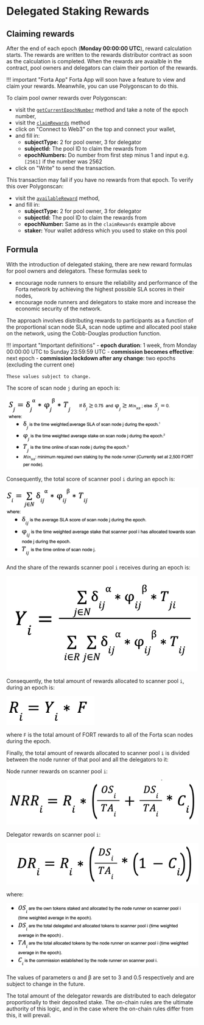 # Delegated Staking Rewards

## Claiming rewards

After the end of each epoch (**Monday 00:00:00 UTC**), reward calculation starts. The rewards are written to the rewards distributor contract as soon as the calculation is completed. When the rewards are avaialble in the contract, pool owners and delegators can claim their portion of the rewards.

!!! important "Forta App"
    Forta App will soon have a feature to view and claim your rewards. Meanwhile, you can use Polygonscan to do this.

To claim pool owner rewards over Polygonscan:

- visit the [`getCurrentEpochNumber`](https://polygonscan.com/address/0xf7239f26b79145297737166b0c66f4919af9c507#readProxyContract#F7) method and take a note of the epoch number,
- visit the [`claimRewards`](https://polygonscan.com/address/0xf7239f26b79145297737166b0c66f4919af9c507#writeProxyContract#F1) method
- click on "Connect to Web3" on the top and connect your wallet,
- and fill in:
    - **subjectType:** 2 for pool owner, 3 for delegator
    - **subjectId:** The pool ID to claim the rewards from
    - **epochNumbers:** Do number from first step minus 1 and input e.g. `[2561]` if the number was 2562
- click on "Write" to send the transaction.

This transaction may fail if you have no rewards from that epoch. To verify this over Polygonscan:

- visit the [`availableReward`](https://polygonscan.com/address/0xf7239f26b79145297737166b0c66f4919af9c507#readProxyContract#F1) method,
- and fill in:
    - **subjectType:** 2 for pool owner, 3 for delegator
    - **subjectId:** The pool ID to claim the rewards from
    - **epochNumber:** Same as in the `claimRewards` example above
    - **staker:** Your wallet address which you used to stake on this pool

## Formula

With the introduction of delegated staking, there are new reward formulas for pool owners and delegators. These formulas seek to

- encourage node runners to ensure the reliability and performance of the Forta network by achieving the highest possible SLA scores in their nodes,
- encourage node runners and delegators to stake more and increase the economic security of the network.

The approach involves distributing rewards to participants as a function of the proportional scan node SLA, scan node uptime and allocated pool stake on the network, using the Cobb-Douglas production function.

!!! important "Important definitions"
    - **epoch duration**: 1 week, from Monday 00:00:00 UTC to Sunday 23:59:59 UTC
    - **commission becomes effective**: next epoch
    - **commission lockdown after any change**: two epochs (excluding the current one)

    These values subject to change.


The score of scan node `j` during an epoch is:

![scan node rewards formula](rewards-images/scan-node.png)


Consequently, the total score of scanner pool `i` during an epoch is:

![scan pool rewards formula](rewards-images/scanner-pools.png)

And the share of the rewards scanner pool `i` receives during an epoch is:

![share of rewards](rewards-images/share.png)

Consequently, the total amount of rewards allocated to scanner pool `i`, during an epoch is:

![rewards](rewards-images/reward-amount.png)


where `F` is the total amount of FORT rewards to all of the Forta scan nodes during the epoch.

Finally, the total amount of rewards allocated to scanner pool `i` is divided between the node runner of that pool and all the delegators to it:

Node runner rewards on scanner pool `i`: 

![node runner rewards](rewards-images/node-runner-reward.png)

Delegator rewards on scanner pool `i`:
 
![delegator rewards](rewards-images/delegators-reward.png)

where:

![where](rewards-images/delegators-explain.png)

The values of parameters α and β are set to 3 and 0.5 respectively and are subject to change in the future.

The total amount of the delegator rewards are distributed to each delegator proportionally to their deposited stake. The on-chain rules are the ultimate authority of this logic, and in the case where the on-chain rules differ from this, it will prevail.

[^1]: For this calculation, only the periods when the SLA is at least 0.75 are considered.

[^2]: For this calculation, only the periods where the stake is at least 2,500 are considered. When the stake is less than that, the node is not considered to be online, so that’s already captured on the time online parameter.

[^3]: Rewardable time online requires the SLA to be at least 0.75.
